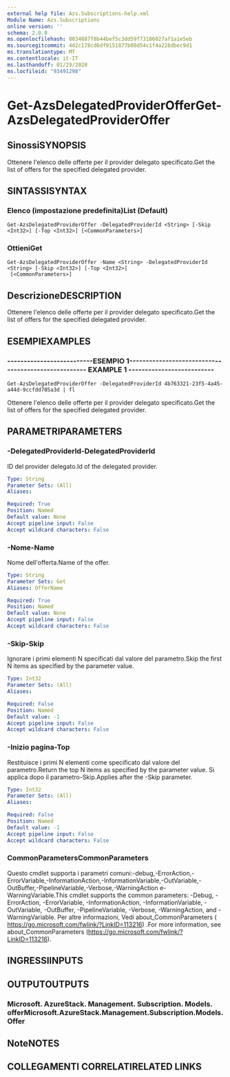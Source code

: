 ```yaml
---
external help file: Azs.Subscriptions-help.xml
Module Name: Azs.Subscriptions
online version: ''
schema: 2.0.0
ms.openlocfilehash: 8034887f8b44bef5c3dd59f73186027af1a1e5eb
ms.sourcegitcommit: 4d2c178cd6df9151877b08d54c1f4a228dbec9d1
ms.translationtype: MT
ms.contentlocale: it-IT
ms.lasthandoff: 01/29/2020
ms.locfileid: "93491298"
---
```

# <span data-ttu-id="91d39-101">Get-AzsDelegatedProviderOffer</span><span class="sxs-lookup"><span data-stu-id="91d39-101">Get-AzsDelegatedProviderOffer</span></span>

## <span data-ttu-id="91d39-102">Sinossi</span><span class="sxs-lookup"><span data-stu-id="91d39-102">SYNOPSIS</span></span>
<span data-ttu-id="91d39-103">Ottenere l'elenco delle offerte per il provider delegato specificato.</span><span class="sxs-lookup"><span data-stu-id="91d39-103">Get the list of offers for the specified delegated provider.</span></span>

## <span data-ttu-id="91d39-104">SINTASSI</span><span class="sxs-lookup"><span data-stu-id="91d39-104">SYNTAX</span></span>

### <span data-ttu-id="91d39-105">Elenco (impostazione predefinita)</span><span class="sxs-lookup"><span data-stu-id="91d39-105">List (Default)</span></span>
```
Get-AzsDelegatedProviderOffer -DelegatedProviderId <String> [-Skip <Int32>] [-Top <Int32>] [<CommonParameters>]
```

### <span data-ttu-id="91d39-106">Ottieni</span><span class="sxs-lookup"><span data-stu-id="91d39-106">Get</span></span>
```
Get-AzsDelegatedProviderOffer -Name <String> -DelegatedProviderId <String> [-Skip <Int32>] [-Top <Int32>]
 [<CommonParameters>]
```

## <span data-ttu-id="91d39-107">Descrizione</span><span class="sxs-lookup"><span data-stu-id="91d39-107">DESCRIPTION</span></span>
<span data-ttu-id="91d39-108">Ottenere l'elenco delle offerte per il provider delegato specificato.</span><span class="sxs-lookup"><span data-stu-id="91d39-108">Get the list of offers for the specified delegated provider.</span></span>

## <span data-ttu-id="91d39-109">ESEMPI</span><span class="sxs-lookup"><span data-stu-id="91d39-109">EXAMPLES</span></span>

### <span data-ttu-id="91d39-110">--------------------------ESEMPIO 1--------------------------</span><span class="sxs-lookup"><span data-stu-id="91d39-110">-------------------------- EXAMPLE 1 --------------------------</span></span>
```
Get-AzsDelegatedProviderOffer -DelegatedProviderId 4b763321-23f5-4a45-a44d-9ccfdd705a3d | fl
```

<span data-ttu-id="91d39-111">Ottenere l'elenco delle offerte per il provider delegato specificato.</span><span class="sxs-lookup"><span data-stu-id="91d39-111">Get the list of offers for the specified delegated provider.</span></span>

## <span data-ttu-id="91d39-112">PARAMETRI</span><span class="sxs-lookup"><span data-stu-id="91d39-112">PARAMETERS</span></span>

### <span data-ttu-id="91d39-113">-DelegatedProviderId</span><span class="sxs-lookup"><span data-stu-id="91d39-113">-DelegatedProviderId</span></span>
<span data-ttu-id="91d39-114">ID del provider delegato.</span><span class="sxs-lookup"><span data-stu-id="91d39-114">Id of the delegated provider.</span></span>

```yaml
Type: String
Parameter Sets: (All)
Aliases: 

Required: True
Position: Named
Default value: None
Accept pipeline input: False
Accept wildcard characters: False
```

### <span data-ttu-id="91d39-115">-Nome</span><span class="sxs-lookup"><span data-stu-id="91d39-115">-Name</span></span>
<span data-ttu-id="91d39-116">Nome dell'offerta.</span><span class="sxs-lookup"><span data-stu-id="91d39-116">Name of the offer.</span></span>

```yaml
Type: String
Parameter Sets: Get
Aliases: OfferName

Required: True
Position: Named
Default value: None
Accept pipeline input: False
Accept wildcard characters: False
```

### <span data-ttu-id="91d39-117">-Skip</span><span class="sxs-lookup"><span data-stu-id="91d39-117">-Skip</span></span>
<span data-ttu-id="91d39-118">Ignorare i primi elementi N specificati dal valore del parametro.</span><span class="sxs-lookup"><span data-stu-id="91d39-118">Skip the first N items as specified by the parameter value.</span></span>

```yaml
Type: Int32
Parameter Sets: (All)
Aliases: 

Required: False
Position: Named
Default value: -1
Accept pipeline input: False
Accept wildcard characters: False
```

### <span data-ttu-id="91d39-119">-Inizio pagina</span><span class="sxs-lookup"><span data-stu-id="91d39-119">-Top</span></span>
<span data-ttu-id="91d39-120">Restituisce i primi N elementi come specificato dal valore del parametro.</span><span class="sxs-lookup"><span data-stu-id="91d39-120">Return the top N items as specified by the parameter value.</span></span>
<span data-ttu-id="91d39-121">Si applica dopo il parametro-Skip.</span><span class="sxs-lookup"><span data-stu-id="91d39-121">Applies after the -Skip parameter.</span></span>

```yaml
Type: Int32
Parameter Sets: (All)
Aliases: 

Required: False
Position: Named
Default value: -1
Accept pipeline input: False
Accept wildcard characters: False
```

### <span data-ttu-id="91d39-122">CommonParameters</span><span class="sxs-lookup"><span data-stu-id="91d39-122">CommonParameters</span></span>
<span data-ttu-id="91d39-123">Questo cmdlet supporta i parametri comuni:-debug,-ErrorAction,-ErrorVariable,-InformationAction,-InformationVariable,-OutVariable,-OutBuffer,-PipelineVariable,-Verbose,-WarningAction e-WarningVariable.</span><span class="sxs-lookup"><span data-stu-id="91d39-123">This cmdlet supports the common parameters: -Debug, -ErrorAction, -ErrorVariable, -InformationAction, -InformationVariable, -OutVariable, -OutBuffer, -PipelineVariable, -Verbose, -WarningAction, and -WarningVariable.</span></span> <span data-ttu-id="91d39-124">Per altre informazioni, Vedi about_CommonParameters ( https://go.microsoft.com/fwlink/?LinkID=113216) .</span><span class="sxs-lookup"><span data-stu-id="91d39-124">For more information, see about_CommonParameters (https://go.microsoft.com/fwlink/?LinkID=113216).</span></span>

## <span data-ttu-id="91d39-125">INGRESSI</span><span class="sxs-lookup"><span data-stu-id="91d39-125">INPUTS</span></span>

## <span data-ttu-id="91d39-126">OUTPUT</span><span class="sxs-lookup"><span data-stu-id="91d39-126">OUTPUTS</span></span>

### <span data-ttu-id="91d39-127">Microsoft. AzureStack. Management. Subscription. Models. offer</span><span class="sxs-lookup"><span data-stu-id="91d39-127">Microsoft.AzureStack.Management.Subscription.Models.Offer</span></span>

## <span data-ttu-id="91d39-128">Note</span><span class="sxs-lookup"><span data-stu-id="91d39-128">NOTES</span></span>

## <span data-ttu-id="91d39-129">COLLEGAMENTI CORRELATI</span><span class="sxs-lookup"><span data-stu-id="91d39-129">RELATED LINKS</span></span>

